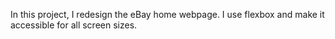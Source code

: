 In this project, I redesign the eBay home webpage. I use flexbox and make it accessible for all screen sizes.